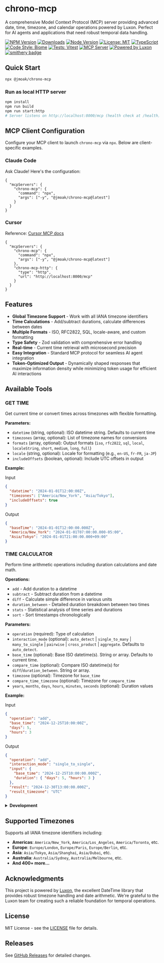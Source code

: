 # chrono-mcp

A comprehensive Model Context Protocol (MCP) server providing advanced date, time, timezone, and calendar operations powered by Luxon. Perfect for AI agents and applications that need robust temporal data handling.

[![NPM Version](https://img.shields.io/npm/v/@jmoak/chrono-mcp)](https://www.npmjs.com/package/@jmoak/chrono-mcp)
[![Downloads](https://img.shields.io/npm/dm/@jmoak/chrono-mcp)](https://www.npmjs.com/package/@jmoak/chrono-mcp)
[![Node Version](https://img.shields.io/node/v/@jmoak/chrono-mcp)](https://nodejs.org/)
[![License: MIT](https://img.shields.io/badge/License-MIT-yellow.svg)](https://opensource.org/licenses/MIT)
[![TypeScript](https://img.shields.io/badge/TypeScript-5.9-blue)](https://www.typescriptlang.org/)
[![Code Style: Biome](https://img.shields.io/badge/Code%20Style-Biome-60a5fa)](https://biomejs.dev/)
[![Tests: Vitest](https://img.shields.io/badge/Tests-Vitest-6E9F18)](https://vitest.dev/)
[![MCP Server](https://img.shields.io/badge/MCP-Server-0b7285)](https://modelcontextprotocol.io/)
[![Powered by Luxon](https://img.shields.io/badge/Powered%20by-Luxon-0a3d62)](https://github.com/moment/luxon)
[![smithery badge](https://smithery.ai/badge/@JMoak/chrono-mcp)](https://smithery.ai/server/@JMoak/chrono-mcp)

## Quick Start

```bash
npx @jmoak/chrono-mcp
```

### Run as local HTTP server

```bash
npm install
npm run build
npm run start:http
# Server listens on http://localhost:8000/mcp (health check at /health)
```
## MCP Client Configuration

Configure your MCP client to launch `chrono-mcp` via `npx`. Below are client-specific examples.

### Claude Code

Ask Claude! Here's the configuration:

```jsonc
{
  "mcpServers": {
    "chrono-mcp": {
      "command": "npx",
      "args": ["-y", "@jmoak/chrono-mcp@latest"]
    }
  }
}
```

### Cursor

Reference: [Cursor MCP docs](https://docs.cursor.com/context/model-context-protocol#configuring-mcp-servers)

```jsonc
{
  "mcpServers": {
    "chrono-mcp": {
      "command": "npx",
      "args": ["-y", "@jmoak/chrono-mcp@latest"]
    },
    "chrono-mcp-http": {
      "type": "http",
      "url": "http://localhost:8000/mcp"
    }
  }
}
```


## Features

- **Global Timezone Support** - Work with all IANA timezone identifiers
- **Time Calculations** - Add/subtract durations, calculate differences between dates
- **Multiple Formats** - ISO, RFC2822, SQL, locale-aware, and custom formatting
- **Type Safety** - Zod validation with comprehensive error handling
- **Real-time** - Current time retrieval with microsecond precision
- **Easy Integration** - Standard MCP protocol for seamless AI agent integration
- **Token-Optimized Output** - Dynamically shaped responses that maximize information density while minimizing token usage for efficient AI interactions

## Available Tools

### GET TIME

Get current time or convert times across timezones with flexible formatting.

**Parameters:**
- `datetime` (string, optional): ISO datetime string. Defaults to current time
- `timezones` (array, optional): List of timezone names for conversions
- `formats` (array, optional): Output formats (`iso`, `rfc2822`, `sql`, `local`, `localeString`, `short`, `medium`, `long`, `full`)
- `locale` (string, optional): Locale for formatting (e.g., `en-US`, `fr-FR`, `ja-JP`)
- `includeOffsets` (boolean, optional): Include UTC offsets in output

**Example:**

Input
```json
{
  "datetime": "2024-01-01T12:00:00Z",
  "timezones": ["America/New_York", "Asia/Tokyo"],
  "includeOffsets": true
}
```

Output
```json
{
  "baseTime": "2024-01-01T12:00:00.000Z",
  "America/New_York": "2024-01-01T07:00:00.000-05:00",
  "Asia/Tokyo": "2024-01-01T21:00:00.000+09:00"
}
```

### TIME CALCULATOR

Perform time arithmetic operations including duration calculations and date math.

**Operations:**
- `add` - Add duration to a datetime
- `subtract` - Subtract duration from a datetime
- `diff` - Calculate simple difference in various units
- `duration_between` - Detailed duration breakdown between two times
- `stats` - Statistical analysis of time series and durations
- `sort` - Sort timestamps chronologically

**Parameters:**
- `operation` (required): Type of calculation
- `interaction_mode` (optional): `auto_detect` | `single_to_many` | `many_to_single` | `pairwise` | `cross_product` | `aggregate`. Defaults to `auto_detect`.
- `base_time` (optional): Base ISO datetime(s). String or array. Defaults to current time.
- `compare_time` (optional): Compare ISO datetime(s) for `diff`/`duration_between`. String or array.
- `timezone` (optional): Timezone for `base_time`
- `compare_time_timezone` (optional): Timezone for `compare_time`
- `years`, `months`, `days`, `hours`, `minutes`, `seconds` (optional): Duration values

**Example:**

Input
```json
{
  "operation": "add",
  "base_time": "2024-12-25T10:00:00Z",
  "days": 5,
  "hours": 3
}
```

Output
```json
{
  "operation": "add",
  "interaction_mode": "single_to_single",
  "input": {
    "base_time": "2024-12-25T10:00:00.000Z",
    "duration": { "days": 5, "hours": 3 }
  },
  "result": "2024-12-30T13:00:00.000Z",
  "result_timezone": "UTC"
}
```

<details>
<summary><strong>Development</strong></summary>

### Prerequisites
- Node.js >= 22.0.0
- npm or yarn

### Setup
```bash
git clone https://github.com/yourusername/chrono-mcp.git
cd chrono-mcp
npm install
```

### Build
```bash
npm run build
```

### Testing & Inspector
```bash
npm test
npm run test:ui
npm run inspector
```
Visit `http://localhost:6274` for the web inspector UI.

### Linting
```bash
npm run lint
npm run lint:fix
```

</details>

## Supported Timezones

Supports all IANA timezone identifiers including:

- **Americas**: `America/New_York`, `America/Los_Angeles`, `America/Toronto`, etc.
- **Europe**: `Europe/London`, `Europe/Paris`, `Europe/Berlin`, etc.
- **Asia**: `Asia/Tokyo`, `Asia/Shanghai`, `Asia/Dubai`, etc.
- **Australia**: `Australia/Sydney`, `Australia/Melbourne`, etc.
- **And 400+ more...**

## Acknowledgments

This project is powered by [Luxon](https://github.com/moment/luxon), the excellent DateTime library that provides robust timezone handling and date arithmetic. We're grateful to the Luxon team for creating such a reliable foundation for temporal operations.

## License

MIT License - see the [LICENSE](LICENSE) file for details.

## Releases

See [GitHub Releases](https://github.com/JMoak/chrono-mcp/releases) for detailed changes.